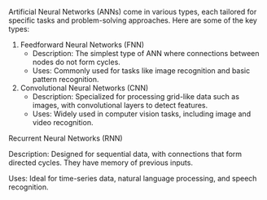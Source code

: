 Artificial Neural Networks (ANNs) come in various types, each tailored for specific tasks and problem-solving approaches. Here are some of the key types:

1. Feedforward Neural Networks (FNN)
   * Description: The simplest type of ANN where connections between nodes do not form cycles.
   * Uses: Commonly used for tasks like image recognition and basic pattern recognition.
2. Convolutional Neural Networks (CNN)
   * Description: Specialized for processing grid-like data such as images, with 
     convolutional layers to detect features.
   * Uses: Widely used in computer vision tasks, including image and video recognition.

Recurrent Neural Networks (RNN)

Description: Designed for sequential data, with connections that form directed cycles. They have memory of previous inputs.

Uses: Ideal for time-series data, natural language processing, and speech recognition.
